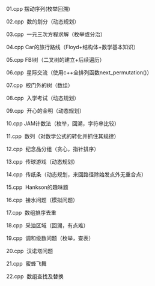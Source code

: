 01.cpp  摆动序列(枚举回溯)

02.cpp  数的划分（动态规划）

03.cpp  一元三次方程求解（枚举或分治）

04.cpp  Car的旅行路线（Floyd+结构体+数学基本知识）

05.cpp  FBI树（二叉树的建立+后续遍历）

06.cpp  星际交流（使用c++全排列函数next_permutation()）

07.cpp  校门外的树（数组）

08.cpp  入学考试（动态规划）

09.cpp  开心的金明（动态规划）

10.cpp  JAM计数法（枚举，回溯，字符串比较）

11.cpp  数列（对数学公式的转化并抓住其规律）

12.cpp  纪念品分组（贪心，指针排序）

13.cpp  传球游戏（动态规划）

14.cpp  传纸条（动态规划，来回路径除始发点外无重合点）

15.cpp  Hankson的趣味题

16.cpp  接水问题（模拟问题）

17.cpp  数组排序去重

18.cpp  采油区域（回溯，有点难）

19.cpp  调和级数问题（枚举，查表）

20.cpp  汉诺塔问题

21.cpp  蜜蜂飞舞

22.cpp  数组查找及替换

